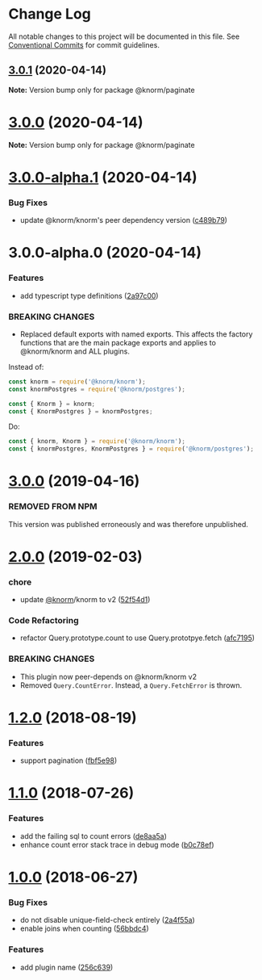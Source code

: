 # Change Log

All notable changes to this project will be documented in this file.
See [Conventional Commits](https://conventionalcommits.org) for commit guidelines.

## [3.0.1](https://github.com/knorm/knorm/compare/@knorm/paginate@3.0.0...@knorm/paginate@3.0.1) (2020-04-14)

**Note:** Version bump only for package @knorm/paginate





# [3.0.0](https://github.com/knorm/knorm/compare/@knorm/paginate@3.0.0-alpha.1...@knorm/paginate@3.0.0) (2020-04-14)

**Note:** Version bump only for package @knorm/paginate





# [3.0.0-alpha.1](https://github.com/knorm/knorm/compare/@knorm/paginate@3.0.0-alpha.0...@knorm/paginate@3.0.0-alpha.1) (2020-04-14)


### Bug Fixes

* update @knorm/knorm's peer dependency version ([c489b79](https://github.com/knorm/knorm/commit/c489b79e1b46efe92b2a483b6ddd7a80e5f27152))





# 3.0.0-alpha.0 (2020-04-14)


### Features

* add typescript type definitions ([2a97c00](https://github.com/knorm/knorm/commit/2a97c006725f8f79f744870f7ec7abeff6caa9f5))


### BREAKING CHANGES

* Replaced default exports with named exports. This
affects the factory functions that are the main package exports and
applies to @knorm/knorm and ALL plugins.

Instead of:

```js
const knorm = require('@knorm/knorm');
const knormPostgres = require('@knorm/postgres');

const { Knorm } = knorm;
const { KnormPostgres } = knormPostgres;
```

Do:

```js
const { knorm, Knorm } = require('@knorm/knorm');
const { knormPostgres, KnormPostgres } = require('@knorm/postgres');
```





# [3.0.0](https://github.com/knorm/paginate/compare/v2.0.0...v3.0.0) (2019-04-16)

### REMOVED FROM NPM

This version was published erroneously and was therefore unpublished.

# [2.0.0](https://github.com/knorm/paginate/compare/v1.2.0...v2.0.0) (2019-02-03)


### chore

* update [@knorm](https://github.com/knorm)/knorm to v2 ([52f54d1](https://github.com/knorm/paginate/commit/52f54d1))


### Code Refactoring

* refactor Query.prototype.count to use Query.prototpye.fetch ([afc7195](https://github.com/knorm/paginate/commit/afc7195))


### BREAKING CHANGES

* This plugin now peer-depends on @knorm/knorm v2
* Removed `Query.CountError`. Instead, a
`Query.FetchError` is thrown.

<a name="1.2.0"></a>
# [1.2.0](https://github.com/knorm/paginate/compare/v1.1.0...v1.2.0) (2018-08-19)


### Features

* support pagination ([fbf5e98](https://github.com/knorm/paginate/commit/fbf5e98))



<a name="1.1.0"></a>
# [1.1.0](https://github.com/knorm/paginate/compare/v1.0.0...v1.1.0) (2018-07-26)


### Features

* add the failing sql to count errors ([de8aa5a](https://github.com/knorm/paginate/commit/de8aa5a))
* enhance count error stack trace in debug mode ([b0c78ef](https://github.com/knorm/paginate/commit/b0c78ef))



<a name="1.0.0"></a>
# [1.0.0](https://github.com/knorm/paginate/compare/56bbdc4...v1.0.0) (2018-06-27)


### Bug Fixes

* do not disable unique-field-check entirely ([2a4f55a](https://github.com/knorm/paginate/commit/2a4f55a))
* enable joins when counting ([56bbdc4](https://github.com/knorm/paginate/commit/56bbdc4))


### Features

* add plugin name ([256c639](https://github.com/knorm/paginate/commit/256c639))
